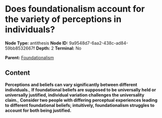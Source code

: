 # Does foundationalism account for the variety of perceptions in individuals?

**Node Type:** antithesis
**Node ID:** 9a9548d7-6aa2-438c-ad84-59bb8532667f
**Depth:** 2
**Terminal:** No

**Parent:** [Foundationalism](foundationalism.md)

## Content

**Perceptions and beliefs can vary significantly between different individuals.**, **If foundational beliefs are supposed to be universally held or universally justified, individual variation challenges the universality claim.**, **Consider two people with differing perceptual experiences leading to different foundational beliefs; intuitively, foundationalism struggles to account for both being justified.**

